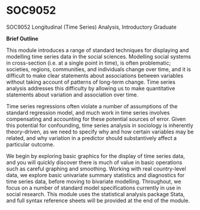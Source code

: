 # SOC9052
SOC9052 Longitudinal (Time Series) Analysis, Introductory Graduate

<b/>Brief Outline</b>

This module introduces a range of standard techniques for displaying and modelling time series data in the social sciences. Modelling social systems in cross-section (i.e. at a single point in time), is often problematic; societies, regions, communities, and individuals change over time, and it is difficult to make clear statements about associations between variables without taking account of patterns of long-term change. Time series analysis addresses this difficulty by allowing us to make quantitative statements about variation and association over time. 

Time series regressions often violate a number of assumptions of the standard regression model, and much work in time series involves compensating and accounting for these potential sources of error. Given this potential for confounding, time series analysis in sociology is inherently theory-driven, as we need to specify why and how certain variables may be related, and why variation in a predictor should substantively affect a particular outcome. 

We begin by exploring basic graphics for the display of time series data, and you will quickly discover there is much of value in basic operations such as careful graphing and smoothing. Working with real country-level data, we explore basic univariate summary statistics and diagnostics for time series data, before moving to bivariate modelling. Throughout, we focus on a number of standard model specifications currently in use in social research. This module uses the statistical analysis package Stata, and full syntax reference sheets will be provided at the end of the module.
